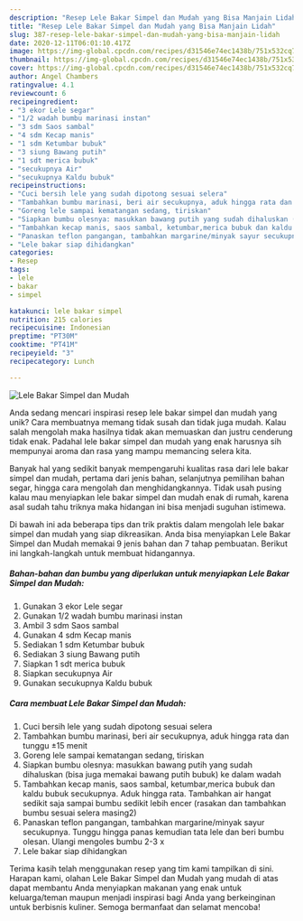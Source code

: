 ```yaml
---
description: "Resep Lele Bakar Simpel dan Mudah yang Bisa Manjain Lidah"
title: "Resep Lele Bakar Simpel dan Mudah yang Bisa Manjain Lidah"
slug: 387-resep-lele-bakar-simpel-dan-mudah-yang-bisa-manjain-lidah
date: 2020-12-11T06:01:10.417Z
image: https://img-global.cpcdn.com/recipes/d31546e74ec1438b/751x532cq70/lele-bakar-simpel-dan-mudah-foto-resep-utama.jpg
thumbnail: https://img-global.cpcdn.com/recipes/d31546e74ec1438b/751x532cq70/lele-bakar-simpel-dan-mudah-foto-resep-utama.jpg
cover: https://img-global.cpcdn.com/recipes/d31546e74ec1438b/751x532cq70/lele-bakar-simpel-dan-mudah-foto-resep-utama.jpg
author: Angel Chambers
ratingvalue: 4.1
reviewcount: 6
recipeingredient:
- "3 ekor Lele segar"
- "1/2 wadah bumbu marinasi instan"
- "3 sdm Saos sambal"
- "4 sdm Kecap manis"
- "1 sdm Ketumbar bubuk"
- "3 siung Bawang putih"
- "1 sdt merica bubuk"
- "secukupnya Air"
- "secukupnya Kaldu bubuk"
recipeinstructions:
- "Cuci bersih lele yang sudah dipotong sesuai selera"
- "Tambahkan bumbu marinasi, beri air secukupnya, aduk hingga rata dan tunggu ±15 menit"
- "Goreng lele sampai kematangan sedang, tiriskan"
- "Siapkan bumbu olesnya: masukkan bawang putih yang sudah dihaluskan (bisa juga memakai bawang putih bubuk) ke dalam wadah"
- "Tambahkan kecap manis, saos sambal, ketumbar,merica bubuk dan kaldu bubuk secukupnya. Aduk hingga rata. Tambahkan air hangat sedikit saja sampai bumbu sedikit lebih encer (rasakan dan tambahkan bumbu sesuai selera masing2)"
- "Panaskan teflon pangangan, tambahkan margarine/minyak sayur secukupnya. Tunggu hingga panas kemudian tata lele dan beri bumbu olesan. Ulangi mengoles bumbu 2-3 x"
- "Lele bakar siap dihidangkan"
categories:
- Resep
tags:
- lele
- bakar
- simpel

katakunci: lele bakar simpel 
nutrition: 215 calories
recipecuisine: Indonesian
preptime: "PT30M"
cooktime: "PT41M"
recipeyield: "3"
recipecategory: Lunch

---
```



![Lele Bakar Simpel dan Mudah](https://img-global.cpcdn.com/recipes/d31546e74ec1438b/751x532cq70/lele-bakar-simpel-dan-mudah-foto-resep-utama.jpg)

Anda sedang mencari inspirasi resep lele bakar simpel dan mudah yang unik? Cara membuatnya memang tidak susah dan tidak juga mudah. Kalau salah mengolah maka hasilnya tidak akan memuaskan dan justru cenderung tidak enak. Padahal lele bakar simpel dan mudah yang enak harusnya sih mempunyai aroma dan rasa yang mampu memancing selera kita.

Banyak hal yang sedikit banyak mempengaruhi kualitas rasa dari lele bakar simpel dan mudah, pertama dari jenis bahan, selanjutnya pemilihan bahan segar, hingga cara mengolah dan menghidangkannya. Tidak usah pusing kalau mau menyiapkan lele bakar simpel dan mudah enak di rumah, karena asal sudah tahu triknya maka hidangan ini bisa menjadi suguhan istimewa.




Di bawah ini ada beberapa tips dan trik praktis dalam mengolah lele bakar simpel dan mudah yang siap dikreasikan. Anda bisa menyiapkan Lele Bakar Simpel dan Mudah memakai 9 jenis bahan dan 7 tahap pembuatan. Berikut ini langkah-langkah untuk membuat hidangannya.

<!--inarticleads1-->

##### Bahan-bahan dan bumbu yang diperlukan untuk menyiapkan Lele Bakar Simpel dan Mudah:

1. Gunakan 3 ekor Lele segar
1. Gunakan 1/2 wadah bumbu marinasi instan
1. Ambil 3 sdm Saos sambal
1. Gunakan 4 sdm Kecap manis
1. Sediakan 1 sdm Ketumbar bubuk
1. Sediakan 3 siung Bawang putih
1. Siapkan 1 sdt merica bubuk
1. Siapkan secukupnya Air
1. Gunakan secukupnya Kaldu bubuk




<!--inarticleads2-->

##### Cara membuat Lele Bakar Simpel dan Mudah:

1. Cuci bersih lele yang sudah dipotong sesuai selera
1. Tambahkan bumbu marinasi, beri air secukupnya, aduk hingga rata dan tunggu ±15 menit
1. Goreng lele sampai kematangan sedang, tiriskan
1. Siapkan bumbu olesnya: masukkan bawang putih yang sudah dihaluskan (bisa juga memakai bawang putih bubuk) ke dalam wadah
1. Tambahkan kecap manis, saos sambal, ketumbar,merica bubuk dan kaldu bubuk secukupnya. Aduk hingga rata. Tambahkan air hangat sedikit saja sampai bumbu sedikit lebih encer (rasakan dan tambahkan bumbu sesuai selera masing2)
1. Panaskan teflon pangangan, tambahkan margarine/minyak sayur secukupnya. Tunggu hingga panas kemudian tata lele dan beri bumbu olesan. Ulangi mengoles bumbu 2-3 x
1. Lele bakar siap dihidangkan




Terima kasih telah menggunakan resep yang tim kami tampilkan di sini. Harapan kami, olahan Lele Bakar Simpel dan Mudah yang mudah di atas dapat membantu Anda menyiapkan makanan yang enak untuk keluarga/teman maupun menjadi inspirasi bagi Anda yang berkeinginan untuk berbisnis kuliner. Semoga bermanfaat dan selamat mencoba!
